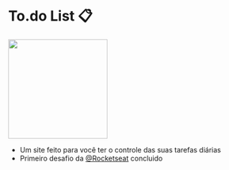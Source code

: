 # To.do List 📋
<img src="https://user-images.githubusercontent.com/86580442/183540631-5f3e8ed8-213f-40a4-8386-a95b64997074.png" width="200"/>

* Um site feito para você ter o controle das suas tarefas diárias
* Primeiro desafio da [@Rocketseat](https://app.rocketseat.com.br/dashboard) concluido

